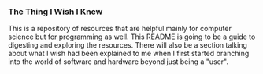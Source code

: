### The Thing I Wish I Knew

This is a repository of resources that are helpful mainly for computer science but for programming as well. This README is going to be a guide to digesting and exploring the resources. There will also be a section talking about what I wish had been explained to me when I first started branching into the world of software and hardware beyond just being a "user". 
